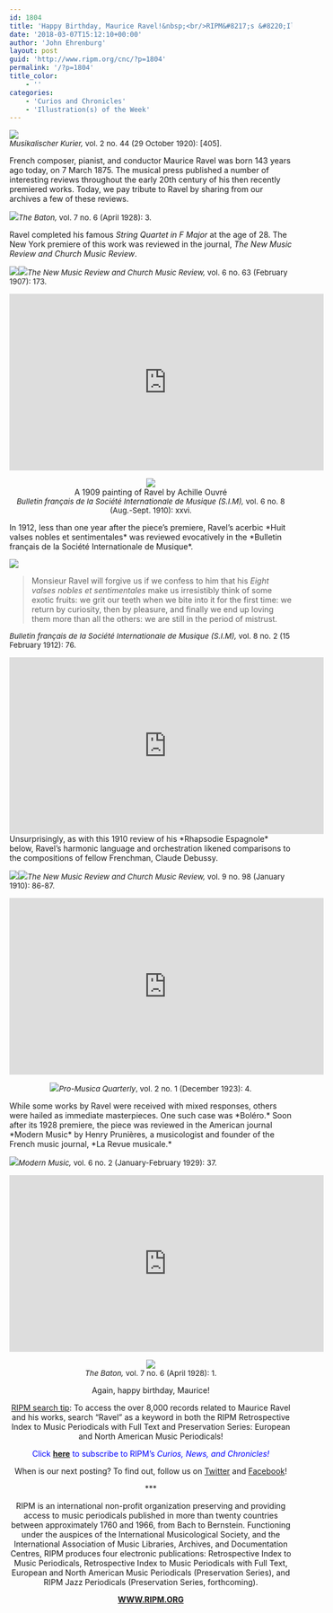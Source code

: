 ```yaml
---
id: 1804
title: 'Happy Birthday, Maurice Ravel!&nbsp;<br/>RIPM&#8217;s &#8220;Illustrations of the Week&#8221;'
date: '2018-03-07T15:12:10+00:00'
author: 'John Ehrenburg'
layout: post
guid: 'http://www.ripm.org/cnc/?p=1804'
permalink: '/?p=1804'
title_color:
    - ''
categories:
    - 'Curios and Chronicles'
    - 'Illustration(s) of the Week'
---
```


![](http://www.ripm.org/cnc/wp-content/uploads/2018/03/10-ravel.jpg)  
<span style="font-size: 10pt;">*Musikalischer Kurier,* vol. 2 no. 44 (29 October 1920): \[405\].</span>

French composer, pianist, and conductor Maurice Ravel was born 143 years ago today, on 7 March 1875. The musical press published a number of interesting reviews throughout the early 20th century of his then recently premiered works. Today, we pay tribute to Ravel by sharing from our archives a few of these reviews.

![](http://www.ripm.org/cnc/wp-content/uploads/2018/03/8-ravel-231x300.jpg)<span style="font-size: 10pt;">*The Baton,* vol. 7 no. 6 (April 1928): 3.</span>

Ravel completed his famous *String Quartet in F Major* at the age of 28. The New York premiere of this work was reviewed in the journal, *The New Music Review and Church Music Review*.

![](http://www.ripm.org/cnc/wp-content/uploads/2018/03/1-ravel.jpg)<span style="font-size: 10pt;">*![](http://www.ripm.org/cnc/wp-content/uploads/2018/03/2.1-ravel-300x287.jpg)The New Music Review and Church Music Review,* vol. 6 no. 63 (February 1907): 173.</span>

<div style="text-align: center;"><iframe allowfullscreen="allowfullscreen" frameborder="0" height="315" loading="lazy" src="https://www.youtube.com/embed/ehQMe57TPPM?rel=0&start=18&end=479" width="560"><span class="mce_SELRES_start" data-mce-type="bookmark" style="display: inline-block; width: 0px; overflow: hidden; line-height: 0;">﻿</span></iframe>

![](http://www.ripm.org/cnc/wp-content/uploads/2018/03/11-ravel.jpg)  
A 1909 painting of Ravel by Achille Ouvré  
<span style="font-size: 10pt;">*Bulletin français de la Société Internationale de Musique (S.I.M),* vol. 6 no. 8 (Aug.-Sept. 1910): xxvi.</span>

</div>In 1912, less than one year after the piece’s premiere, Ravel’s acerbic *Huit valses nobles et sentimentales* was reviewed evocatively in the *Bulletin français de la Société Internationale de Musique*.

<span style="font-size: 10pt;">*![](http://www.ripm.org/cnc/wp-content/uploads/2018/03/15-Ravel.jpg)*</span>

> Monsieur Ravel will forgive us if we confess to him that his *Eight valses nobles et sentimentales* make us irresistibly think of some exotic fruits: we grit our teeth when we bite into it for the first time: we return by curiosity, then by pleasure, and finally we end up loving them more than all the others: we are still in the period of mistrust.

<span style="font-size: 10pt;">*Bulletin français de la Société Internationale de Musique (S.I.M),* vol. 8 no. 2 (15 February 1912): 76.</span>

<div style="text-align: center;"><iframe allowfullscreen="allowfullscreen" frameborder="0" height="315" loading="lazy" src="https://www.youtube.com/embed/WVYLjakSwnc?rel=0&start=4&end=107" width="560"><span class="mce_SELRES_start" data-mce-type="bookmark" style="display: inline-block; width: 0px; overflow: hidden; line-height: 0;">﻿</span></iframe>

</div>Unsurprisingly, as with this 1910 review of his *Rhapsodie Espagnole* below, Ravel’s harmonic language and orchestration likened comparisons to the compositions of fellow Frenchman, Claude Debussy.

![](http://www.ripm.org/cnc/wp-content/uploads/2018/03/5-ravel.jpg)![](http://www.ripm.org/cnc/wp-content/uploads/2018/03/6-ravel.jpg)<span style="font-size: 10pt;">*The New Music Review and Church Music Review,* vol. 9 no. 98 (January 1910): 86-87.</span>

<div style="text-align: center;"><iframe allowfullscreen="allowfullscreen" frameborder="0" height="315" loading="lazy" src="https://www.youtube.com/embed/gyTZIt1HlM0?rel=0&start=1&end=1093" width="560"><span class="mce_SELRES_start" data-mce-type="bookmark" style="display: inline-block; width: 0px; overflow: hidden; line-height: 0;">﻿</span></iframe>

![](http://www.ripm.org/cnc/wp-content/uploads/2018/03/16-ravel.jpg)<span style="font-size: 10pt;">*Pro-Musica Quarterly*, vol. 2 no. 1 (December 1923): 4. </span>

</div>While some works by Ravel were received with mixed responses, others were hailed as immediate masterpieces. One such case was *Boléro.* Soon after its 1928 premiere, the piece was reviewed in the American journal *Modern Music* by Henry Prunières, a musicologist and founder of the French music journal, *La Revue musicale.*

![](http://www.ripm.org/cnc/wp-content/uploads/2018/03/7-ravel.jpg)<span style="font-size: 10pt;">*Modern Music,* vol. 6 no. 2 (January-February 1929): 37. </span>

<div style="text-align: center;"><iframe allowfullscreen="allowfullscreen" frameborder="0" height="315" loading="lazy" src="https://www.youtube.com/embed/dZDiaRZy0Ak?rel=0&start=13&end=948" width="560"></iframe>

![](http://www.ripm.org/cnc/wp-content/uploads/2018/03/17-ravel.jpg)  
<span style="font-size: 10pt;">*The Baton,* vol. 7 no. 6 (April 1928): 1. </span>

Again, happy birthday, Maurice!

<u>RIPM search tip</u>: To access the over 8,000 records related to Maurice Ravel and his works, search “Ravel” as a keyword in both the RIPM Retrospective Index to Music Periodicals with Full Text and Preservation Series: European and North American Music Periodicals!

<span style="color: #0000ff;">Click<span style="color: #ff0000;"> [**here**](http://ripm.org/?page=cncsubscribe) </span>to subscribe to RIPM’s *Curios, News, and Chronicles!* </span>

When is our next posting? To find out, follow us on [Twitter](https://twitter.com/RIPMCenter) and [Facebook](https://www.facebook.com/RIPMCenter/)!

\*\*\*

RIPM is an international non-profit organization preserving and providing access to music periodicals published in more than twenty countries between approximately 1760 and 1966, from Bach to Bernstein. Functioning under the auspices of the International Musicological Society, and the International Association of Music Libraries, Archives, and Documentation Centres, RIPM produces four electronic publications: Retrospective Index to Music Periodicals, Retrospective Index to Music Periodicals with Full Text, European and North American Music Periodicals (Preservation Series), and RIPM Jazz Periodicals (Preservation Series, forthcoming).

[**WWW.RIPM.ORG**](http://www.ripm.org/)

</div>